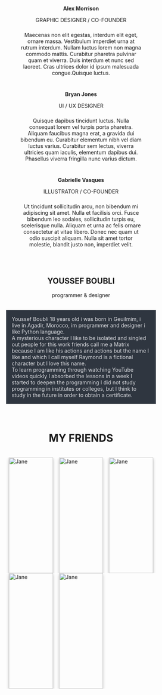 <style type="text/css">
	
	#name:hover{color: #00a8ff}
	.drrT{ border: 1px solid #DDD; background: #2f3640; color: #dcdde1; padding: 5px}
	#AsA:hover{transform: rotate(1000deg); border: 1px #00a8ff}
	html {
  box-sizing: border-box;
}

*, *:before, *:after {
  box-sizing: inherit;
}

.column {
  float: left;
  width: 33.3%;
  height: 310px ;
  padding: 0 8px;
}

@media screen and (max-width: 650px) {
  .column {
    width: 100%;
    display: block;
  }
}

.card {
  box-shadow: 0 4px 8px 0 rgba(0, 0, 0, 0.2);
}

.container {
  padding: 0 16px;
}

.container::after, .row::after {
  content: "";
  clear: both;
  display: table;
}

.title {
  color: grey;
}

.button {
  border: none;
  outline: 0;
  display: inline-block;
  padding: 8px;
  color: white;
  background-color: #00a8ff;
  text-align: center;
  cursor: pointer;
  width: 100%;
}

.button:hover {
  background-color: #0097e6;
}
</style>
<br />

<div class="container" style="padding-top: 130px;margin-bottom:48px;">
        <div class="row">
            <div class="team">
                <div class="teamimg"></div>
                <h4 style="text-align:center;margin-bottom: 2px;margin-top: 25px;">Alex Morrison</h4>
                <p style="text-align:center;">GRAPHIC DESIGNER / CO-FOUNDER</p>
                <p style="text-align:center;margin-top: -14px;margin-bottom:-8px;padding:23px;">Maecenas non elit egestas, interdum elit eget, ornare massa. Vestibulum imperdiet urna at rutrum interdum. Nullam luctus lorem non magna commodo mattis. Curabitur pharetra pulvinar quam et viverra. Duis interdum et nunc sed laoreet. Cras
                    ultrices dolor id ipsum malesuada congue.Quisque luctus.</p>
                <div class="teamsocial">
                    <ul>
                        <li style="margin-left:35px;float:left;list-style: none outside none;">
                            <a href="#" title="Facebook">
                                <div class="facebook-team">
                                  <i class="fa fa-facebook"></i>
                                </div>
                            </a>
                        </li>
                        <li style="float:left;list-style: none outside none;">
                            <a href="#" title="Twitter">
                                <div class="twitter-team"><i class="fa fa-twitter"></i></div>
                            </a>
                        </li>
                        <li style="float:left;list-style: none outside none;">
                            <a href="#" title="Google">
                                <div class="google-team">
                                  <i class="fa fa-google-plus"></i>
                                </div>
                            </a>
                        </li>
                        <li style="float:left;list-style: none outside none;">
                            <a href="#" title="Pinterest">
                                <div class="pinterest-team">
                                  <i class="fa fa-pinterest"></i>
                                </div>
                            </a>
                        </li>
                    </ul>
                </div>
            </div>
            <div class="team">
                 <div class="teamimg"></div>
                <h4 style="text-align:center;margin-bottom: 2px;margin-top: 25px;">Bryan Jones</h4>
                <p style="text-align:center;">UI / UX DESIGNER</p>
                <p style="text-align:center;margin-top: -14px;margin-bottom:-8px;padding:23px;">Quisque dapibus tincidunt luctus. Nulla consequat lorem vel turpis porta pharetra. Aliquam faucibus magna erat, a gravida dui bibendum eu. Curabitur elementum nibh vel diam luctus varius. Curabitur sem lectus, viverra ultricies quam iaculis,
                    elementum dapibus dui. Phasellus viverra fringilla nunc varius dictum.</p>
                <div class="teamsocial">
                    <ul>
                        <li style="margin-left:35px;float:left;list-style: none outside none;">
                            <a href="#" title="Facebook">
                                <div class="facebook-team">
                                  <i class="fa fa-facebook"></i>
                                </div>
                            </a>
                        </li>
                        <li style="float:left;list-style: none outside none;">
                            <a href="#" title="Twitter">
                                <div class="twitter-team"><i class="fa fa-twitter"></i></div>
                            </a>
                        </li>
                        <li style="float:left;list-style: none outside none;">
                            <a href="#" title="Google">
                                <div class="google-team">
                                  <i class="fa fa-google-plus"></i>
                                </div>
                            </a>
                        </li>
                        <li style="float:left;list-style: none outside none;">
                            <a href="#" title="Pinterest">
                                <div class="pinterest-team">
                                  <i class="fa fa-pinterest"></i>
                                </div>
                            </a>
                        </li>
                    </ul>
                </div>
            </div>
            <div class="team">
               <div class="teamimg"></div>
                <h4 style="text-align:center;margin-bottom: 2px;margin-top: 25px;">Gabrielle Vasques</h4>
                <p style="text-align:center;">ILLUSTRATOR / CO-FOUNDER</p>
                <p style="text-align:center;margin-top: -14px;margin-bottom:-8px;padding:23px;">Ut tincidunt sollicitudin arcu, non bibendum mi adipiscing sit amet. Nulla et facilisis orci. Fusce bibendum leo sodales, sollicitudin turpis eu, scelerisque nulla. Aliquam et urna ac felis ornare consectetur at vitae libero. Donec nec
                    quam ut odio suscipit aliquam. Nulla sit amet tortor molestie, blandit justo non, imperdiet velit.</p>
                <div class="teamsocial">
                    <ul>
                        <li style="margin-left:35px;float:left;list-style: none outside none;">
                            <a href="#" title="Facebook">
                                <div class="facebook-team">
                                  <i class="fa fa-facebook"></i>
                                </div>
                            </a>
                        </li>
                        <li style="float:left;list-style: none outside none;">
                            <a href="#" title="Twitter">
                                <div class="twitter-team"><i class="fa fa-twitter"></i></div>
                            </a>
                        </li>
                        <li style="float:left;list-style: none outside none;">
                            <a href="#" title="Google">
                                <div class="google-team">
                                  <i class="fa fa-google-plus"></i>
                                </div>
                            </a>
                        </li>
                        <li style="float:left;list-style: none outside none;">
                            <a href="#" title="Pinterest">
                                <div class="pinterest-team">
                                  <i class="fa fa-pinterest"></i>
                                </div>
                            </a>
                        </li>
                    </ul>
                </div>
            </div>
        </div>
 </div>

<center>
  <h2 id="name">YOUSSEF BOUBLI</h2>
  <p>programmer & designer</p>
  <br />

  <div class="drrT">
  	<p style="text-align: left;margin: 10px">Youssef Boubli 18 years old i was born in Geuilmim, i live in Agadir, Morocco, im programmer and designer i like Python language. <br /> 
  		A mysterious character I like to be isolated and singled out people for this work friends call me a Matrix because I am like his actions and actions but the name I like and which I call myself Raymond is a fictional character but I love this name. <br />
  		To learn programming through watching YouTube videos quickly I absorbed the lessons in a week I started to deepen the programming I did not study programming in institutes or colleges, but I think to study in the future in order to obtain a certificate. <br />
  	</p>
  </div>
</center>


<br />
<br />
<center><h1>MY FRIENDS</h1></center>
<br />
<div class="row">

  <div class="column">
    <div class="card">
      <img src="https://scontent-mrs1-1.xx.fbcdn.net/v/t1.0-9/46503623_887623011628525_1588566531430678528_n.jpg?_nc_cat=111&_nc_eui2=AeHr3zaxS291lxlA7DwWgiIz1iGCjLMfHw6VPAHQ3Iti0d2RppxIQKYKaT45p32DLepA0UsA02JrfpE3yhJVWRbq9EsmhUoTP2aBEP3vsdTuUQ&_nc_ht=scontent-mrs1-1.xx&oh=2b15e7ddb917367570bebdd74a8a5aaa&oe=5CB8BE55" alt="Jane" style="width:100%">
      <div class="container">
        <center><h4>Taib Kouriane</h4></center>
        <center><p class="title">BOULJNON</p></center><br />
      </div>
    </div>
  </div>

  <div class="column">
    <div class="card">
      <img src="https://scontent-mrs1-1.xx.fbcdn.net/v/t1.0-9/44379854_1922412427852139_494396228063199232_n.jpg?_nc_cat=110&_nc_ht=scontent-mrs1-1.xx&oh=3d3f468c39544d83a61d7dc663edb8e1&oe=5CB987B3" alt="Jane" style="width:100%">
      <div class="container">
        <center><h4>Yassin Raîs</h4></center>
        <center><p class="title">full stack developer</p></center><br />
      </div>
    </div>
  </div>

  <div class="column">
    <div class="card">
      <img src="https://scontent-mrs1-1.xx.fbcdn.net/v/t1.0-9/15073285_1633147050319373_8392762929674651387_n.jpg?_nc_cat=107&_nc_ht=scontent-mrs1-1.xx&oh=d8d5ebbffd30d5d5fc1e52ca6ec45752&oe=5CD619EF" alt="Jane" style="width:100%">
      <div class="container">
        <center><h4>Ayoub Rouida</h4></center>
        <center><p class="title">Expert Specialist</p></center><br />
      </div>
    </div>
  </div>

  <div class="column">
    <div class="card">
      <img src="https://scontent-mrs1-1.xx.fbcdn.net/v/t1.0-9/16807637_1289878277757554_7375736009296176677_n.jpg?_nc_cat=104&_nc_ht=scontent-mrs1-1.xx&oh=5758ee5d3be91deaf53750ea2423f82f&oe=5CB553D4" alt="Jane" style="width:100%">
      <div class="container">
        <center><h4>Adam Dihaj</h4></center>
        <center><p class="title">Circle of Science & Technologies</p></center><br />
      </div>
    </div>
  </div>

  <div class="column">
    <div class="card">
      <img src="https://scontent-mrs1-1.xx.fbcdn.net/v/t1.0-9/46914953_564720273949667_376399543568171008_n.jpg?_nc_cat=108&_nc_ht=scontent-mrs1-1.xx&oh=bb51002ba92b617b06dde485a0fa6582&oe=5CCE2CAC" alt="Jane" style="width:100%">
      <div class="container">
        <center><h4>Yassine Elkarfaoui</h4></center>
        <center><p class="title">podcaster</p></center><br />
      </div>
    </div>
  </div>

<br />
<br />
<br />
<br />
<br />
<br />
</div>
